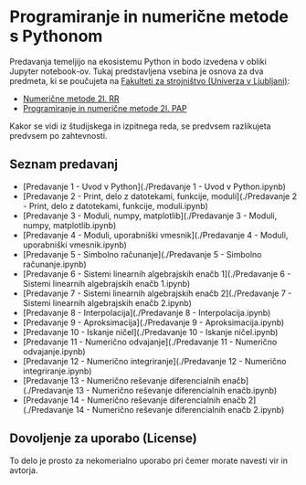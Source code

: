 # Programiranje in numerične metode s Pythonom

Predavanja temeljijo na ekosistemu Python in bodo izvedena v obliki Jupyter notebook-ov. 
Tukaj predstavljena vsebina je osnova za dva predmeta, ki se poučujeta na [Fakulteti za strojništvo (Univerza v Ljubljani)](www.fs.uni-lj.si):

* [Numerične metode 2l. RR](http://www.ladisk.si/?what=incfl&flnm=NM.php)
* [Programiranje in numerične metode 2l. PAP](http://www.ladisk.si/?what=incfl&flnm=PiNM.php)

Kakor se vidi iz študijskega in izpitnega reda, se predvsem razlikujeta predvsem po zahtevnosti.

## Seznam predavanj

* [Predavanje 1 - Uvod v Python](./Predavanje 1 - Uvod v Python.ipynb)
* [Predavanje 2 - Print, delo z datotekami, funkcije, moduli](./Predavanje 2 - Print, delo z datotekami, funkcije, moduli.ipynb)
* [Predavanje 3 - Moduli, numpy, matplotlib](./Predavanje 3 - Moduli, numpy, matplotlib.ipynb)
* [Predavanje 4 - Moduli, uporabniški vmesnik](./Predavanje 4 - Moduli, uporabniški vmesnik.ipynb)
* [Predavanje 5 - Simbolno računanje](./Predavanje 5 - Simbolno računanje.ipynb)
* [Predavanje 6 - Sistemi linearnih algebrajskih enačb 1](./Predavanje 6 - Sistemi linearnih algebrajskih enačb 1.ipynb)
* [Predavanje 7 - Sistemi linearnih algebrajskih enačb 2](./Predavanje 7 - Sistemi linearnih algebrajskih enačb 2.ipynb)
* [Predavanje 8 - Interpolacija](./Predavanje 8 - Interpolacija.ipynb)
* [Predavanje 9 - Aproksimacija](./Predavanje 9 - Aproksimacija.ipynb)
* [Predavanje 10 - Iskanje ničel](./Predavanje 10 - Iskanje ničel.ipynb)
* [Predavanje 11 - Numerično odvajanje](./Predavanje 11 - Numerično odvajanje.ipynb)
* [Predavanje 12 - Numerično integriranje](./Predavanje 12 - Numerično integriranje.ipynb)
* [Predavanje 13 - Numerično reševanje diferencialnih enačb](./Predavanje 13 - Numerično reševanje diferencialnih enačb.ipynb)
* [Predavanje 14 - Numerično reševanje diferencialnih enačb 2](./Predavanje 14 - Numerično reševanje diferencialnih enačb 2.ipynb)

## Dovoljenje za uporabo (License)
To delo je prosto za nekomerialno uporabo pri čemer morate navesti vir in avtorja.
